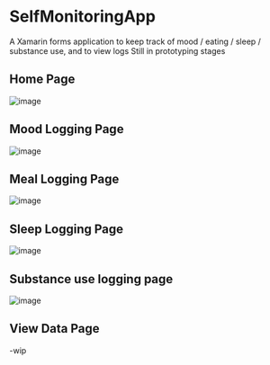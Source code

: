 # SelfMonitoringApp
A Xamarin forms application to keep track of mood / eating / sleep / substance use, and to view logs
Still in prototyping stages

Home Page
------------------
![image](https://user-images.githubusercontent.com/7981120/84950294-ae219c80-b0bc-11ea-988a-308a7bcae1ee.png)

Mood Logging Page
------------------
![image](https://user-images.githubusercontent.com/7981120/84950470-f640bf00-b0bc-11ea-97de-680ab20cd967.png)

Meal Logging Page
---------------------
![image](https://user-images.githubusercontent.com/7981120/84950731-57689280-b0bd-11ea-81a0-babf81ba1937.png)

Sleep Logging Page
-------------------
![image](https://user-images.githubusercontent.com/7981120/84950875-8a128b00-b0bd-11ea-833f-d69229767871.png)

Substance use logging page
------------------
![image](https://user-images.githubusercontent.com/7981120/84951050-d5c53480-b0bd-11ea-80bd-9f35a1d725d7.png)

View Data Page
------------------
-wip

